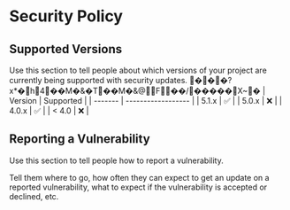 # Security Policy

## Supported Versions

Use this section to tell people about which versions of your project are
currently being supported with security updates.
 ���?x*�h4��M�&�T��M�&@F௃��/�����X~�
| Version | Supported          |
| ------- | ------------------ |
| 5.1.x   | :white_check_mark: |
| 5.0.x   | :x:                |
| 4.0.x   | :white_check_mark: |
| < 4.0   | :x:                |

## Reporting a Vulnerability

Use this section to tell people how to report a vulnerability.

Tell them where to go, how often they can expect to get an update on a
reported vulnerability, what to expect if the vulnerability is accepted or
declined, etc.
